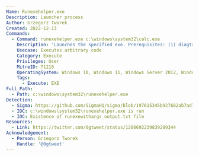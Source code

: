 ```yaml
---
Name: Runexehelper.exe
Description: Launcher process
Author: Grzegorz Tworek
Created: 2022-12-13
Commands:
  - Command: runexehelper.exe c:\windows\system32\calc.exe
    Description: 'Launches the specified exe. Prerequisites: (1) diagtrack_action_output environment variable must be set to an existing, writable folder; (2) runexewithargs_output.txt file cannot exist in the folder indicated by the variable.'
    Usecase: Executes arbitrary code
    Category: Execute
    Privileges: User
    MitreID: T1218
    OperatingSystem: Windows 10, Windows 11, Windows Server 2012, Windows Server 2016, Windows Server 2019, Windows Server 2022
    Tags:
      - Execute: EXE
Full_Path:
  - Path: c:\windows\system32\runexehelper.exe
Detection:
  - Sigma: https://github.com/SigmaHQ/sigma/blob/197615345b927682ab7ad7fa3c5f5bb2ed911eed/rules/windows/process_creation/proc_creation_win_lolbin_runexehelper.yml
  - IOC: c:\windows\system32\runexehelper.exe is run
  - IOC: Existence of runexewithargs_output.txt file
Resources:
  - Link: https://twitter.com/0gtweet/status/1206692239839289344
Acknowledgement:
  - Person: Grzegorz Tworek
    Handle: '@0gtweet'
---
```

